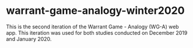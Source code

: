# warrant-game-analogy-winter2020
This is the second iteration of the Warrant Game - Analogy (WG-A) web app. This iteration was used for both studies conducted on December 2019 and January 2020.
